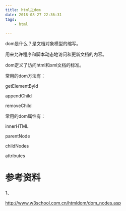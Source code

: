 ```yaml
---
title: html之dom
date: 2018-08-27 22:36:31
tags:
	- html

---
```




dom是什么？是文档对象模型的缩写。

用来允许程序和脚本动态地访问和更新文档的内容。



dom定义了访问html和xml文档的标准。



常用的dom方法有：

getElementById

appendChild

removeChild

常用的dom属性有：

innerHTML

parentNode

childNodes

attributes



# 参考资料

1、

http://www.w3school.com.cn/htmldom/dom_nodes.asp